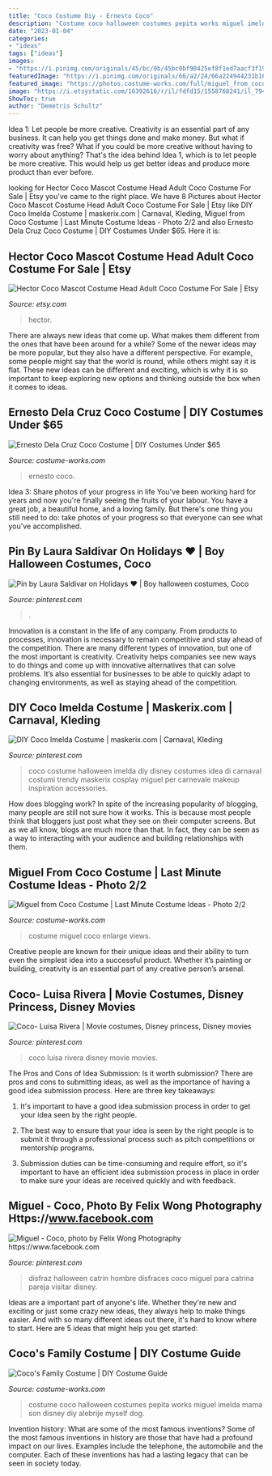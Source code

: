 ```yaml
---
title: "Coco Costume Diy - Ernesto Coco"
description: "Costume coco halloween costumes pepita works miguel imelda mama son disney diy alebrije myself dog"
date: "2023-01-04"
categories:
- "ideas"
tags: ["ideas"]
images:
- "https://i.pinimg.com/originals/45/bc/0b/45bc0bf90425ef8f1ed7aacf3f19bf09.jpg"
featuredImage: "https://i.pinimg.com/originals/66/a2/24/66a224944231b160b61d0716c5fb6d0a.jpg"
featured_image: "https://photos.costume-works.com/full/miguel_from_coco6.jpg"
image: "https://i.etsystatic.com/16392616/r/il/fdfd15/1558768241/il_794xN.1558768241_58e9.jpg"
ShowToc: true
author: "Demetris Schultz"
---
```



Idea 1: Let people be more creative.
Creativity is an essential part of any business. It can help you get things done and make money. But what if creativity was free? What if you could be more creative without having to worry about anything? That's the idea behind Idea 1, which is to let people be more creative. This would help us get better ideas and produce more product than ever before.

	

		
looking for Hector Coco Mascot Costume Head Adult Coco Costume For Sale | Etsy you've came to the right place. We have 8 Pictures about Hector Coco Mascot Costume Head Adult Coco Costume For Sale | Etsy like DIY Coco Imelda Costume | maskerix.com | Carnaval, Kleding, Miguel from Coco Costume | Last Minute Costume Ideas - Photo 2/2 and also Ernesto Dela Cruz Coco Costume | DIY Costumes Under $65. Here it is:
		
    
## Hector Coco Mascot Costume Head Adult Coco Costume For Sale | Etsy

<img loading=lazy src="https://i.etsystatic.com/16392616/r/il/fdfd15/1558768241/il_794xN.1558768241_58e9.jpg" onerror="this.onerror=null;this.src='https://tse3.mm.bing.net/th?id=OIP.GJsV6CzhhIaqX9hE_tShfAHaJ9&amp;pid=15.1';" alt="Hector Coco Mascot Costume Head Adult Coco Costume For Sale | Etsy">

_Source: etsy.com_

>hector. 

	

There are always new ideas that come up. What makes them different from the ones that have been around for a while? Some of the newer ideas may be more popular, but they also have a different perspective. For example, some people might say that the world is round, while others might say it is flat. These new ideas can be different and exciting, which is why it is so important to keep exploring new options and thinking outside the box when it comes to ideas.

    
## Ernesto Dela Cruz Coco Costume | DIY Costumes Under $65

<img loading=lazy src="https://photos.costume-works.com/full/ernesto_dela_cruz_coco.jpg" onerror="this.onerror=null;this.src='https://tse4.mm.bing.net/th?id=OIP._FYY5v6qlOifN02RxEGwxQHaOF&amp;pid=15.1';" alt="Ernesto Dela Cruz Coco Costume | DIY Costumes Under $65">

_Source: costume-works.com_

>ernesto coco. 

	

Idea 3: Share photos of your progress in life
You've been working hard for years and now you're finally seeing the fruits of your labour. You have a great job, a beautiful home, and a loving family. But there's one thing you still need to do: take photos of your progress so that everyone can see what you've accomplished.

    
## Pin By Laura Saldivar On Holidays ♥️ | Boy Halloween Costumes, Coco

<img loading=lazy src="https://i.pinimg.com/originals/66/a2/24/66a224944231b160b61d0716c5fb6d0a.jpg" onerror="this.onerror=null;this.src='https://tse4.mm.bing.net/th?id=OIP._3H0FIFJsBvAP5R4ImEszAHaDt&amp;pid=15.1';" alt="Pin by Laura Saldivar on Holidays ♥️ | Boy halloween costumes, Coco">

_Source: pinterest.com_

>. 

	

Innovation is a constant in the life of any company. From products to processes, innovation is necessary to remain competitive and stay ahead of the competition. There are many different types of innovation, but one of the most important is creativity. Creativity helps companies see new ways to do things and come up with innovative alternatives that can solve problems. It’s also essential for businesses to be able to quickly adapt to changing environments, as well as staying ahead of the competition.

    
## DIY Coco Imelda Costume | Maskerix.com | Carnaval, Kleding

<img loading=lazy src="https://i.pinimg.com/736x/86/e0/26/86e026f56cf4a2dbfaf5b37cd144bbb0.jpg" onerror="this.onerror=null;this.src='https://tse4.mm.bing.net/th?id=OIP.DEqncS_FzTYwTbRPV74f7QHaHa&amp;pid=15.1';" alt="DIY Coco Imelda Costume | maskerix.com | Carnaval, Kleding">

_Source: pinterest.com_

>coco costume halloween imelda diy disney costumes idea di carnaval costumi trendy maskerix cosplay miguel per carnevale makeup inspiration accessories. 

	

How does blogging work?
In spite of the increasing popularity of blogging, many people are still not sure how it works. This is because most people think that bloggers just post what they see on their computer screens. But as we all know, blogs are much more than that. In fact, they can be seen as a way to interacting with your audience and building relationships with them.

    
## Miguel From Coco Costume | Last Minute Costume Ideas - Photo 2/2

<img loading=lazy src="https://photos.costume-works.com/full/miguel_from_coco6.jpg" onerror="this.onerror=null;this.src='https://tse1.mm.bing.net/th?id=OIP.L_ck6qeJPue389wOAn314wHaJ3&amp;pid=15.1';" alt="Miguel from Coco Costume | Last Minute Costume Ideas - Photo 2/2">

_Source: costume-works.com_

>costume miguel coco enlarge views. 

	

Creative people are known for their unique ideas and their ability to turn even the simplest idea into a successful product. Whether it’s painting or building, creativity is an essential part of any creative person’s arsenal.

    
## Coco- Luisa Rivera | Movie Costumes, Disney Princess, Disney Movies

<img loading=lazy src="https://i.pinimg.com/736x/e1/b0/1a/e1b01ac742986c1d0ee6c5a46d2aabca.jpg" onerror="this.onerror=null;this.src='https://tse3.mm.bing.net/th?id=OIP.g_Px5Bss3Afrp7sUTrBa1QHaK9&amp;pid=15.1';" alt="Coco- Luisa Rivera | Movie costumes, Disney princess, Disney movies">

_Source: pinterest.com_

>coco luisa rivera disney movie movies. 

	

The Pros and Cons of Idea Submission: Is it worth submission?
There are pros and cons to submitting ideas, as well as the importance of having a good idea submission process. Here are three key takeaways:
1. It's important to have a good idea submission process in order to get your idea seen by the right people.

2. The best way to ensure that your idea is seen by the right people is to submit it through a professional process such as pitch competitions or mentorship programs.

3. Submission duties can be time-consuming and require effort, so it's important to have an efficient idea submission process in place in order to make sure your ideas are received quickly and with feedback.

    
## Miguel - Coco, Photo By Felix Wong Photography Https://www.facebook.com

<img loading=lazy src="https://i.pinimg.com/originals/45/bc/0b/45bc0bf90425ef8f1ed7aacf3f19bf09.jpg" onerror="this.onerror=null;this.src='https://tse4.mm.bing.net/th?id=OIP.oAQ5A01LziqZQQy_xckdPgHaLH&amp;pid=15.1';" alt="Miguel - Coco, photo by Felix Wong Photography https://www.facebook.com">

_Source: pinterest.com_

>disfraz halloween catrin hombre disfraces coco miguel para catrina pareja visitar disney. 

	

Ideas are a important part of anyone's life. Whether they're new and exciting or just some crazy new ideas, they always help to make things easier. And with so many different ideas out there, it's hard to know where to start. Here are 5 ideas that might help you get started: 

    
## Coco&#039;s Family Costume | DIY Costume Guide

<img loading=lazy src="https://photos.costume-works.com/full/cocos_family.jpg" onerror="this.onerror=null;this.src='https://tse2.mm.bing.net/th?id=OIP.RMoLv58uq1XbzlAHrlWz1AHaJ3&amp;pid=15.1';" alt="Coco&#039;s Family Costume | DIY Costume Guide">

_Source: costume-works.com_

>costume coco halloween costumes pepita works miguel imelda mama son disney diy alebrije myself dog. 

	

Invention history: What are some of the most famous inventions?
Some of the most famous inventions in history are those that have had a profound impact on our lives. Examples include the telephone, the automobile and the computer. Each of these inventions has had a lasting legacy that can be seen in society today.

